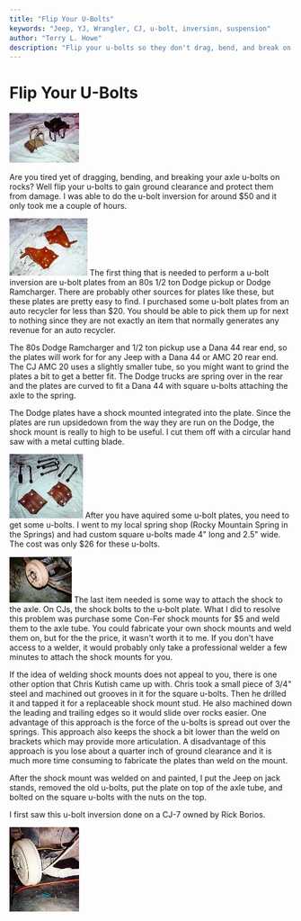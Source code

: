 ```yaml
---
title: "Flip Your U-Bolts"
keywords: "Jeep, YJ, Wrangler, CJ, u-bolt, inversion, suspension"
author: "Terry L. Howe"
description: "Flip your u-bolts so they don't drag, bend, and break on rocks."
---
```

# Flip Your U-Bolts

[![u-bolts assembled](/img/suspension/ubolt4_.jpg)](/img/suspension/ubolt4.jpg) 

Are you tired yet of dragging, bending, and breaking your axle u-bolts on rocks? Well flip your u-bolts to gain ground clearance and protect them from damage. I was able to do the u-bolt inversion for around $50 and it only took me a couple of hours.

[![before cutting plate](/img/suspension/ubolt3_.jpg)](/img/suspension/ubolt3.jpg) The first thing that is needed to perform a u-bolt inversion are u-bolt plates from an 80s 1/2 ton Dodge pickup or Dodge Ramcharger. There are probably other sources for plates like these, but these plates are pretty easy to find. I purchased some u-bolt plates from an auto recycler for less than $20. You should be able to pick them up for next to nothing since they are not exactly an item that normally generates any revenue for an auto recycler.

The 80s Dodge Ramcharger and 1/2 ton pickup use a Dana 44 rear end, so the plates will work for for any Jeep with a Dana 44 or AMC 20 rear end. The CJ AMC 20 uses a slightly smaller tube, so you might want to grind the plates a bit to get a better fit. The Dodge trucks are spring over in the rear and the plates are curved to fit a Dana 44 with square u-bolts attaching the axle to the spring.

The Dodge plates have a shock mounted integrated into the plate. Since the plates are run upsidedown from the way they are run on the Dodge, the shock mount is really to high to be useful. I cut them off with a circular hand saw with a metal cutting blade.

[![after cutting plate](/img/suspension/ubolt2_.jpg)](/img/suspension/ubolt2.jpg) After you have aquired some u-bolt plates, you need to get some u-bolts. I went to my local spring shop (Rocky Mountain Spring in the Springs) and had custom square u-bolts made 4" long and 2.5" wide. The cost was only $26 for these u-bolts.

[![shock mount](/img/suspension/ubolt1_.jpg)](/img/suspension/ubolt1.jpg) The last item needed is some way to attach the shock to the axle. On CJs, the shock bolts to the u-bolt plate. What I did to resolve this problem was purchase some Con-Fer shock mounts for $5 and weld them to the axle tube. You could fabricate your own shock mounts and weld them on, but for the the price, it wasn't worth it to me. If you don't have access to a welder, it would probably only take a professional welder a few minutes to attach the shock mounts for you.

If the idea of welding shock mounts does not appeal to you, there is one other option that Chris Kutish came up with. Chris took a small piece of 3/4" steel and machined out grooves in it for the square u-bolts. Then he drilled it and tapped it for a replaceable shock mount stud. He also machined down the leading and trailing edges so it would slide over rocks easier. One advantage of this approach is the force of the u-bolts is spread out over the springs. This approach also keeps the shock a bit lower than the weld on brackets which may provide more articulation. A disadvantage of this approach is you lose about a quarter inch of ground clearance and it is much more time consuming to fabricate the plates than weld on the mount.

After the shock mount was welded on and painted, I put the Jeep on jack stands, removed the old u-bolts, put the plate on top of the axle tube, and bolted on the square u-bolts with the nuts on the top.

I first saw this u-bolt inversion done on a CJ-7 owned by Rick Borios. 

[![u-bolts installed](/img/suspension/ubolt5_.jpg)](/img/suspension/ubolt5.jpg)